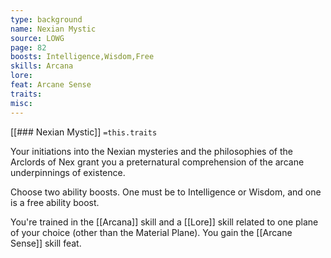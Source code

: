 ```yaml
---
type: background
name: Nexian Mystic 
source: LOWG
page: 82
boosts: Intelligence,Wisdom,Free
skills: Arcana
lore: 
feat: Arcane Sense
traits: 
misc: 
---
```


[[### Nexian Mystic]]
`=this.traits`


Your initiations into the Nexian mysteries and the philosophies of the Arclords of Nex grant you a preternatural comprehension of the arcane underpinnings of existence.

Choose two ability boosts. One must be to Intelligence or Wisdom, and one is a free ability boost.

You're trained in the [[Arcana]] skill and a [[Lore]] skill related to one plane of your choice (other than the Material Plane). You gain the [[Arcane Sense]] skill feat.


